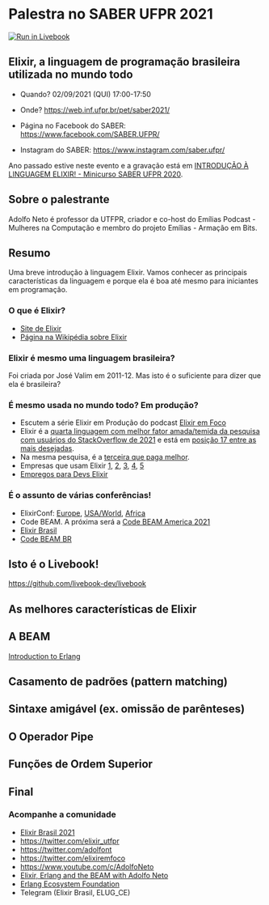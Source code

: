 # Palestra no SABER UFPR 2021

[![Run in Livebook](https://livebook.dev/badge/v1/blue.svg)](https://livebook.dev/run?url=https%3A%2F%2Fgithub.com%2Fadolfont%2Fpensandoemelixir%2Fblob%2Fmain%2F2021%2FSABER_UFPR.md)


## Elixir, a linguagem de programação brasileira utilizada no mundo todo

* Quando? 02/09/2021 (QUI) 17:00-17:50

* Onde? https://web.inf.ufpr.br/pet/saber2021/

* Página no Facebook do SABER: https://www.facebook.com/SABER.UFPR/

* Instagram do SABER: https://www.instagram.com/saber.ufpr/

Ano passado estive neste evento e a gravação está em [INTRODUÇÃO À LINGUAGEM ELIXIR! - Minicurso SABER UFPR 2020](https://youtu.be/0P941Wc8Vmo).

## Sobre o palestrante

Adolfo Neto é professor da UTFPR, criador e co-host do Emílias Podcast - Mulheres na Computação e membro do projeto Emílias - Armação em Bits.

## Resumo

Uma breve introdução à linguagem Elixir. Vamos conhecer as principais características da linguagem e porque ela é boa até mesmo para iniciantes em programação.

<!-- livebook:{"break_markdown":true} -->

### O que é Elixir?

* [Site de Elixir](https://elixir-lang.org/)
* [Página na Wikipédia sobre Elixir](https://pt.wikipedia.org/wiki/Elixir_(linguagem_de_programa%C3%A7%C3%A3o))

### Elixir é mesmo uma linguagem brasileira?

Foi criada por José Valim em 2011-12. Mas isto é o suficiente para dizer que ela é brasileira?

### É mesmo usada no mundo todo? Em produção?

* Escutem a série Elixir em Produção do podcast [Elixir em Foco](https://anchor.fm/elixiremfoco/)
* Elixir é a [quarta linguagem com melhor fator amada/temida da pesquisa com usuários do StackOverflow de 2021](https://insights.stackoverflow.com/survey/2021#technology-most-loved-dreaded-and-wanted) e está em [posição 17 entre as mais desejadas](https://insights.stackoverflow.com/survey/2021#most-loved-dreaded-and-wanted-language-want).
* Na mesma pesquisa, é a [terceira que paga melhor](https://insights.stackoverflow.com/survey/2021#technology-top-paying-technologies).
* Empresas que usam Elixir [1](https://serokell.io/blog/elixir-in-production), 
  [2](https://dashbit.co/blog/ten-years-ish-of-elixir), [3](https://elixir-lang.org/cases.html), [4](https://www.hostgator.com.br/blog/elixir-linguagem-programacao-brasileira/), [5](https://github.com/elixirbrasil/empresas)
* [Empregos para Devs Elixir](https://elixir-radar.com/jobs)

### É o assunto de várias conferências!

* ElixirConf: [Europe](https://www.elixirconf.eu/), [USA/World](https://www.elixirconf.com/), [Africa](https://elixirconf.africa/)
* Code BEAM. A próxima será a [Code BEAM America 2021](https://codesync.global/conferences/code-beam-sf-2021/)
* [Elixir Brasil](https://elixirbrasil.com/pt/)
* [Code BEAM BR](https://www.codebeambr.com/)

## Isto é o Livebook!

https://github.com/livebook-dev/livebook

## As melhores características de Elixir

## A BEAM

[Introduction to Erlang](https://serokell.io/blog/introduction-to-erlang)

## Casamento de padrões (pattern matching)

## Sintaxe amigável (ex. omissão de parênteses)

## O Operador Pipe

## Funções de Ordem Superior

## Final

### Acompanhe a comunidade

* [Elixir Brasil 2021](https://twitter.com/elixir_brasil/)
* https://twitter.com/elixir_utfpr
* https://twitter.com/adolfont
* https://twitter.com/elixiremfoco
* https://www.youtube.com/c/AdolfoNeto
* [Elixir, Erlang and the BEAM with Adolfo Neto](https://www.youtube.com/channel/UC6ETZk7tlYJzfRz-zS9B6xw)
* [Erlang Ecosystem Foundation](https://erlef.org/)
* Telegram (Elixir Brasil, ELUG_CE)

